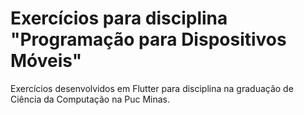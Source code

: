 # Exercícios para disciplina "Programação para Dispositivos Móveis"

Exercícios desenvolvidos em Flutter para disciplina na graduação de Ciência da Computação na Puc Minas.
